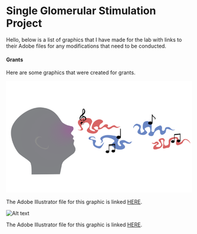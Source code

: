 # Single Glomerular Stimulation Project

Hello, below is a list of graphics that I have made for the lab with links to their Adobe files for any modifications that need to be conducted.

#### Grants

Here are some graphics that were created for grants. 

<img src="https://github.com/ekaterinakoulak/Neuro-Graphics/blob/main/Adobe_Illustrator/Saeed_snifftiming.svg" alt="Alt text" width="800"/>

The Adobe Illustrator file for this graphic is linked [HERE](https://github.com/ekaterinakoulak/Neuro-Graphics/blob/main/Adobe_Illustrator/Saeed_snifftiming.ai). 

<img src="https://github.com/ekaterinakoulak/Single-Glomerular-Stimulation/blob/main/plots/SGS_Training_combinedmice.PNG" alt="Alt text" width="800"/>

The Adobe Illustrator file for this graphic is linked [HERE](https://github.com/ekaterinakoulak/Single-Glomerular-Stimulation/blob/main/Methods/Behavioral_Training/SGS_Training_combinedmice.ipy). 
